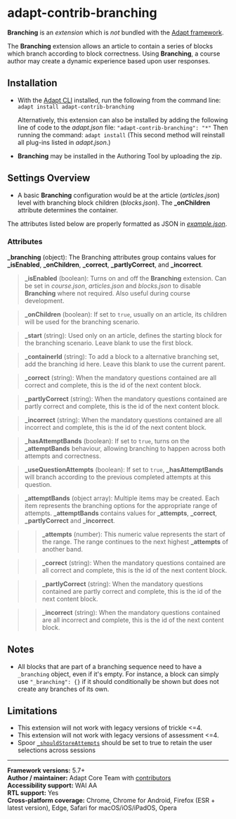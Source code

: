 # adapt-contrib-branching

**Branching** is an *extension* which is *not* bundled with the [Adapt framework](https://github.com/adaptlearning/adapt_framework).

The **Branching** extension allows an article to contain a series of blocks which branch according to block correctness. Using **Branching**, a course author may create a dynamic experience based upon user responses.

## Installation

* With the [Adapt CLI](https://github.com/adaptlearning/adapt-cli) installed, run the following from the command line:
`adapt install adapt-contrib-branching`

    Alternatively, this extension can also be installed by adding the following line of code to the *adapt.json* file:
    `"adapt-contrib-branching": "*"`
    Then running the command:
    `adapt install`
    (This second method will reinstall all plug-ins listed in *adapt.json*.)

* **Branching** may be installed in the Authoring Tool by uploading the zip.

## Settings Overview

- A basic **Branching** configuration would be at the article (*articles.json*) level with branching block children (*blocks.json*). The **\_onChildren** attribute determines the container.

The attributes listed below are properly formatted as JSON in [*example.json*](https://github.com/adaptlearning/adapt-contrib-branching/blob/master/example.json).

### Attributes

**\_branching** (object): The Branching attributes group contains values for **\_isEnabled**, **\_onChildren**, **\_correct**, **\_partlyCorrect**, and **\_incorrect**.

>**\_isEnabled** (boolean):  Turns on and off the **Branching** extension. Can be set in *course.json*, *articles.json* and *blocks.json* to disable **Branching** where not required. Also useful during course development.

>**\_onChildren** (boolean):  If set to `true`, usually on an article, its children will be used for the branching scenario.

>**\_start** (string):  Used only on an article, defines the starting block for the branching scenario. Leave blank to use the first block.

>**\_containerId** (string):  To add a block to a alternative branching set, add the branching id here. Leave this blank to use the current parent.

>**\_correct** (string):  When the mandatory questions contained are all correct and complete, this is the id of the next content block.

>**\_partlyCorrect** (string):  When the mandatory questions contained are partly correct and complete, this is the id of the next content block.

>**\_incorrect** (string):  When the mandatory questions contained are all incorrect and complete, this is the id of the next content block.

>**\_hasAttemptBands** (boolean):  If set to `true`, turns on the **\_attemptBands** behaviour, allowing branching to happen across both attempts and correctness.

>**\_useQuestionAttempts** (boolean):  If set to `true`,  **\_hasAttemptBands** will branch according to the previous completed attempts at this question.

>**\_attemptBands** (object array): Multiple items may be created. Each item represents the branching options for the appropriate range of attempts. **\_attemptBands** contains values for **\_attempts**, **\_correct**, **\_partlyCorrect** and **\_incorrect**.

>>**\_attempts** (number):  This numeric value represents the start of the range. The range continues to the next highest **\_attempts** of another band.

>>**\_correct** (string):  When the mandatory questions contained are all correct and complete, this is the id of the next content block.

>>**\_partlyCorrect** (string):  When the mandatory questions contained are partly correct and complete, this is the id of the next content block.

>>**\_incorrect** (string):  When the mandatory questions contained are all incorrect and complete, this is the id of the next content block.

## Notes

* All blocks that are part of a branching sequence need to have a `_branching` object, even if it's empty. For instance, a block can simply use `"_branching": {}` if it should conditionally be shown but does not create any branches of its own.

## Limitations

* This extension will not work with legacy versions of trickle <=4.  
* This extension will not work with legacy versions of assessment <=4.  
* Spoor [`_shouldStoreAttempts`](https://github.com/adaptlearning/adapt-contrib-spoor#_shouldstoreattempts-boolean) should be set to true to retain the user selections across sessions

----------------------------
**Framework versions:**  5.7+<br/>
**Author / maintainer:** Adapt Core Team with [contributors](https://github.com/adaptlearning/adapt-contrib-trickle/graphs/contributors)<br/>
**Accessibility support:** WAI AA<br/>
**RTL support:** Yes<br/>
**Cross-platform coverage:** Chrome, Chrome for Android, Firefox (ESR + latest version), Edge, Safari for macOS/iOS/iPadOS, Opera<br/>
